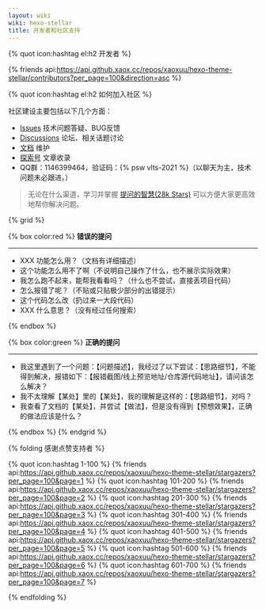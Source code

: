 ```yaml
---
layout: wiki
wiki: hexo-stellar
title: 开发者和社区支持
---
```



{% quot icon:hashtag el:h2 开发者 %}

{% friends api:https://api.github.xaox.cc/repos/xaoxuu/hexo-theme-stellar/contributors?per_page=100&direction=asc %}

{% quot icon:hashtag el:h2 如何加入社区 %}

社区建设主要包括以下几个方面：

- [Issues](https://github.com/xaoxuu/hexo-theme-stellar/issues) 技术问题答疑、BUG反馈
- [Discussions](https://github.com/xaoxuu/hexo-theme-stellar/discussions) 论坛、相关话题讨论
- [文档](https://github.com/xaoxuu/hexo-theme-stellar-docs) 维护
- [探索号](https://xaoxuu.com/wiki/stellar/articles/) 文章收录
- QQ群：1146399464，验证码：{% psw vlts-2021 %}（以聊天为主，技术问题未必跟进。）

> 无论在什么渠道，学习并掌握 [提问的智慧(28k Stars)](https://github.com/ryanhanwu/How-To-Ask-Questions-The-Smart-Way/blob/main/README-zh_CN.md) 可以方便大家更高效地帮你解决问题。

{% grid %}
<!-- cell left -->
{% box color:red %}
**错误的提问**
<hr>

- XXX 功能怎么用？（文档有详细描述）
- 这个功能怎么用不了啊（不说明自己操作了什么，也不展示实际效果）
- 我怎么跑不起来，能帮我看看吗？（什么也不尝试，直接丢项目代码）
- 怎么报错了呢？（不贴或只贴极少部分的出错提示）
- 这个代码怎么改（扔过来一大段代码）
- XXX 什么意思？（没有经过任何搜索）

{% endbox %}
<!-- cell right -->
{% box color:green %}
**正确的提问**
<hr>

- 我这里遇到了一个问题：【问题描述】，我经过了以下尝试：【思路细节】，不能得到解决，报错如下：【报错截图/线上预览地址/仓库源代码地址】，请问该怎么解决？
- 我不太理解【某处】里的【某处】，我的理解是这样的：【思路细节】，对吗？
- 我查看了文档的【某处】，并尝试【做法】，但是没有得到【预想效果】，正确的做法应该是什么？

{% endbox %}
{% endgrid %}


{% folding 感谢点赞支持者 %}

{% quot icon:hashtag 1-100 %}
{% friends api:https://api.github.xaox.cc/repos/xaoxuu/hexo-theme-stellar/stargazers?per_page=100&page=1 %}
{% quot icon:hashtag 101-200 %}
{% friends api:https://api.github.xaox.cc/repos/xaoxuu/hexo-theme-stellar/stargazers?per_page=100&page=2 %}
{% quot icon:hashtag 201-300 %}
{% friends api:https://api.github.xaox.cc/repos/xaoxuu/hexo-theme-stellar/stargazers?per_page=100&page=3 %}
{% quot icon:hashtag 301-400 %}
{% friends api:https://api.github.xaox.cc/repos/xaoxuu/hexo-theme-stellar/stargazers?per_page=100&page=4 %}
{% quot icon:hashtag 401-500 %}
{% friends api:https://api.github.xaox.cc/repos/xaoxuu/hexo-theme-stellar/stargazers?per_page=100&page=5 %}
{% quot icon:hashtag 501-600 %}
{% friends api:https://api.github.xaox.cc/repos/xaoxuu/hexo-theme-stellar/stargazers?per_page=100&page=6 %}
{% quot icon:hashtag 601-700 %}
{% friends api:https://api.github.xaox.cc/repos/xaoxuu/hexo-theme-stellar/stargazers?per_page=100&page=7 %}

{% endfolding %}